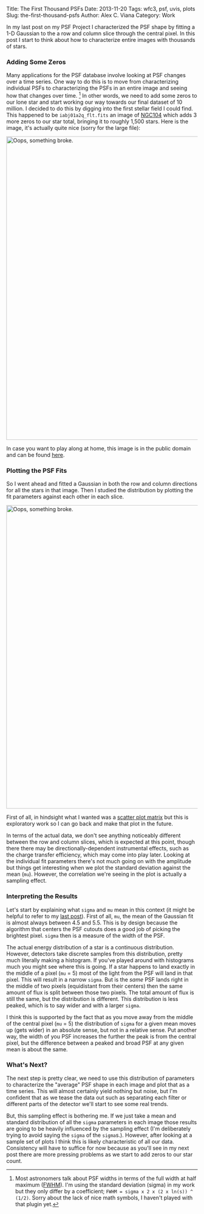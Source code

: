 Title: The First Thousand PSFs
Date: 2013-11-20
Tags: wfc3, psf, uvis, plots
Slug: the-first-thousand-psfs
Author: Alex C. Viana
Category: Work

In my last post on my PSF Project I characterized the PSF shape by fitting a 1-D Gaussian to the a row and column slice through the central pixel. In this post I start to think about how to characterize entire images with thousands of stars.

### Adding Some Zeros

Many applications for the PSF database involve looking at PSF changes over a time series. One way to do this is to move from characterizing individual PSFs to characterizing the PSFs in an entire image and seeing how that changes over time. [^1] In other words, we need to add some zeros to our lone star and start working our way towards our final dataset of 10 million. I decided to do this by digging into the first stellar field I could find. This happened to be `iabj01a2q_flt.fits` an image of [NGC104](http://en.wikipedia.org/wiki/47_Tucanae) which adds 3 more zeros to our star total, bringing it to roughly 1,500 stars. Here is the image, it's actually quite nice (sorry for the large file):

<img style="width: 800px; max-width: 100%; height: auto;" alt="Oops, something broke." src="/images/Visit01-iabj01a2q_flt.jpg" />

In case you want to play along at home, this image is in the public domain and can be found [here](http://archive.stsci.edu/cgi-bin/mastpreview?mission=hst&dataid=IABJ01A2Q). 

### Plotting the PSF Fits 

So I went ahead and fitted a Gaussian in both the row and column directions for all the stars in that image. Then I studied the distribution by plotting the fit parameters against each other in each slice.

<img style="width: 800px; max-width: 100%; height: auto;" alt="Oops, something broke." src="/images/image_variable_matrix.png" />

First of all, in hindsight what I wanted was a [scatter plot matrix](https://www.google.com/webhp#q=scatter%20plot%20matrix) but this is exploratory work so I can go back and make that plot in the future.

In terms of the actual data, we don't see anything noticeably different between the row and column slices, which is expected at this point, though there there may be directionally-dependent instrumental effects, such as the charge transfer efficiency, which may come into play later. Looking at the individual fit parameters there's not much going on with the amplitude but things get interesting when we plot the standard deviation against the mean (`mu`). However, the correlation we're seeing in the plot is actually a sampling effect. 

### Interpreting the Results

Let's start by explaining what `sigma` and `mu` mean in this context (it might be helpful to refer to my [last post](http://acviana.github.io/posts/2013/11/18/counting-to-10-million-stars/)). First of all, `mu`, the mean of the Gaussian fit is almost always between 4.5 and 5.5. This is by design because the algorithm that centers the PSF cutouts does a good job of picking the brightest pixel. `sigma` then is a measure of the width of the PSF. 

The actual energy distribution of a star is a continuous distribution. However, detectors take discrete samples from this distribution, pretty much literally making a histogram. If you've played around with histograms much you might see where this is going. If a star happens to land exactly in the middle of a pixel (`mu` = 5) most of the light from the PSF will land in that pixel. This will result in a narrow `sigma`. But is the _same_ PSF lands right in the middle of two pixels (equidistant from their centers) then the same amount of flux is split between those two pixels. The total amount of flux is still the same, but the distribution is different. This distribution is less peaked, which is to say wider and with a larger `sigma`. 

I think this is supported by the fact that as you move away from the middle of the central pixel (`mu` = 5) the distribution of `sigma` for a given mean moves up (gets wider) in an absolute sense, but not in a relative sense. Put another way, the width of you PSF increases the further the peak is from the central pixel, but the difference between a peaked and broad PSF at any given mean is about the same.

### What's Next?

The next step is pretty clear, we need to use this distribution of parameters to characterize the "average" PSF shape in each image and plot that as a time series. This will almost certainly yield nothing but noise, but I'm confident that as we tease the data out such as separating each filter or different parts of the detector we'll start to see some real trends.

But, this sampling effect is bothering me. If we just take a mean and standard distribution of all the `sigma` parameters in each image those results are going to be heavily influenced by the sampling effect (I'm deliberately trying to avoid saying the `sigma` of the `sigma`s.). However, after looking at a sample set of plots I think this is likely characteristic of all our data. Consistency will have to suffice for now because as you'll see in my next post there are more pressing problems as we start to add zeros to our star count. 

[^1]: Most astronomers talk about PSF widths in terms of the full width at half maximum ([FWHM](http://en.wikipedia.org/wiki/Full_width_at_half_maximum)). I'm using the standard deviation (sigma) in my work but they only differ by a coefficient; `FWHM = sigma x 2 x (2 x ln(s)) ^ (1/2)`. Sorry about the lack of nice math symbols, I haven't played with that plugin yet.